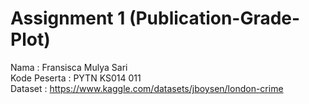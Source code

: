 # Assignment 1 (Publication-Grade-Plot)
Nama : Fransisca Mulya Sari \
Kode Peserta : PYTN KS014 011 \
Dataset : https://www.kaggle.com/datasets/jboysen/london-crime
